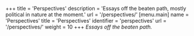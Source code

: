 +++
title = 'Perspectives'
description = 'Essays off the beaten path, mostly political in nature at the moment.'
url = '/perspectives/'
[menu.main]
name = 'Perspectives'
title = 'Perspectives'
identifier = 'perspectives'
url = '/perspectives/'
weight = 10
+++
*Essays off the beaten path.*